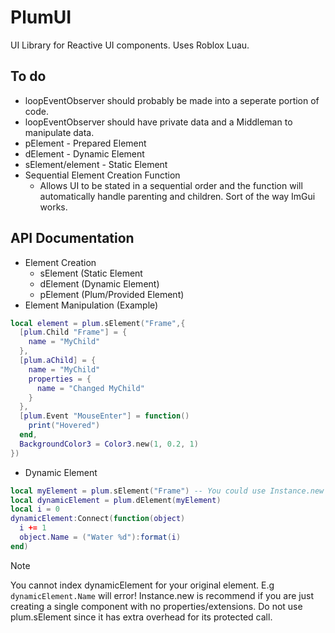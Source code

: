 # PlumUI
UI Library for Reactive UI components. Uses Roblox Luau.
## To do
- loopEventObserver should probably be made into a seperate portion of code.
- loopEventObserver should have private data and a Middleman to manipulate data.
- pElement - Prepared Element
- dElement - Dynamic Element
- sElement/element - Static Element
- Sequential Element Creation Function
  - Allows UI to be stated in a sequential order and the function will automatically handle parenting and children. Sort of the way ImGui works.
 
## API Documentation
- Element Creation
  - sElement (Static Element
  - dElement (Dynamic Element)
  - pElement (Plum/Provided Element)
- Element Manipulation (Example)
```lua
local element = plum.sElement("Frame",{
  [plum.Child "Frame"] = {
    name = "MyChild"
  },
  [plum.aChild] = {
    name = "MyChild"
    properties = {
      name = "Changed MyChild"
    }
  },
  [plum.Event "MouseEnter"] = function()
    print("Hovered")
  end,
  BackgroundColor3 = Color3.new(1, 0.2, 1)
})
```
- Dynamic Element
```lua
local myElement = plum.sElement("Frame") -- You could use Instance.new
local dynamicElement = plum.dElement(myElement)
local i = 0
dynamicElement:Connect(function(object)
  i += 1
  object.Name = ("Water %d"):format(i)
end)
```
> [!NOTE]
> You cannot index dynamicElement for your original element. E.g `dynamicElement.Name` will error!
> Instance.new is recommend if you are just creating a single component with no properties/extensions. Do not use plum.sElement since it has extra overhead for its protected call.
